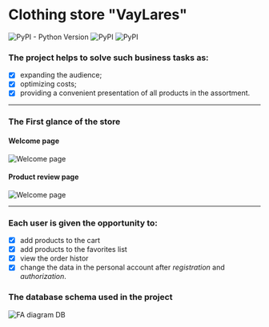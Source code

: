 # Clothing store "VayLares"

![PyPI - Python Version](https://img.shields.io/pypi/pyversions/mysqlclient)
![PyPI](https://img.shields.io/pypi/v/django?label=Django&color=orange)
![PyPI](https://img.shields.io/pypi/v/mysqlclient?label=mysqlclient&color=green)


### The project helps to solve such business tasks as:
- [x] expanding the audience;
- [x] optimizing costs;
- [x] providing a convenient presentation of all products in the assortment.
___

### The First glance of the store
#### Welcome page
![Welcome page](https://disk.yandex.ru/i/M39fF7oMi4tBFw)
#### Product review page
![Welcome page](https://disk.yandex.ru/i/M39fF7oMi4tBFw)

___

### Each user is given the opportunity to:
- [x] add products to the cart
- [x] add products to the favorites list
- [x] view the order histor
- [x] change the data in the personal account after _registration_ and _authorization_.

### The database schema used in the project
![FA diagram DB](https://disk.yandex.ru/i/mo_Ay1nog5Gfgw)
